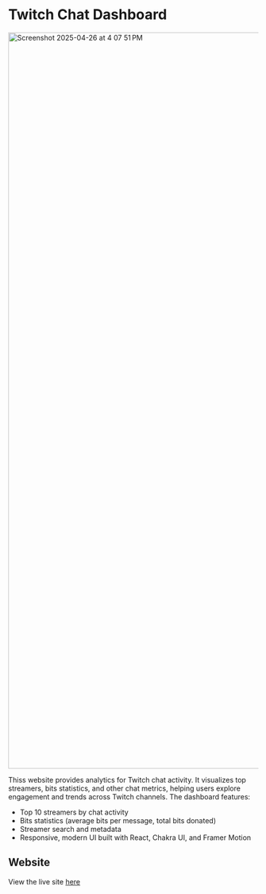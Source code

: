 # Twitch Chat Dashboard

<img width="1481" alt="Screenshot 2025-04-26 at 4 07 51 PM" src="https://github.com/user-attachments/assets/492e8b56-eab4-4646-8603-d3fd2d82459c" />

Thiss website provides analytics for Twitch chat activity. It visualizes top streamers, bits statistics, and other chat metrics, helping users explore engagement and trends across Twitch channels. The dashboard features:

- Top 10 streamers by chat activity
- Bits statistics (average bits per message, total bits donated)
- Streamer search and metadata
- Responsive, modern UI built with React, Chakra UI, and Framer Motion

## Website
View the live site [here](https://twitch-chat-dashboard.onrender.com/)
